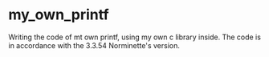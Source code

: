 # my_own_printf
Writing the code of mt own printf, using my own c library inside.
The code is in accordance with the 3.3.54 Norminette's version.
